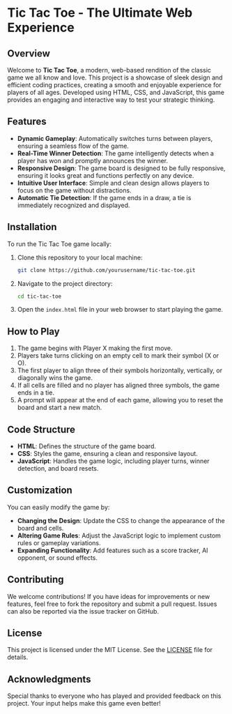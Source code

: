 # Tic Tac Toe - The Ultimate Web Experience

## Overview

Welcome to **Tic Tac Toe**, a modern, web-based rendition of the classic game we all know and love. This project is a showcase of sleek design and efficient coding practices, creating a smooth and enjoyable experience for players of all ages. Developed using HTML, CSS, and JavaScript, this game provides an engaging and interactive way to test your strategic thinking.

## Features

- **Dynamic Gameplay**: Automatically switches turns between players, ensuring a seamless flow of the game.
- **Real-Time Winner Detection**: The game intelligently detects when a player has won and promptly announces the winner.
- **Responsive Design**: The game board is designed to be fully responsive, ensuring it looks great and functions perfectly on any device.
- **Intuitive User Interface**: Simple and clean design allows players to focus on the game without distractions.
- **Automatic Tie Detection**: If the game ends in a draw, a tie is immediately recognized and displayed.

## Installation

To run the Tic Tac Toe game locally:

1. Clone this repository to your local machine:
    ```bash
    git clone https://github.com/yourusername/tic-tac-toe.git
    ```
2. Navigate to the project directory:
    ```bash
    cd tic-tac-toe
    ```
3. Open the `index.html` file in your web browser to start playing the game.

## How to Play

1. The game begins with Player X making the first move.
2. Players take turns clicking on an empty cell to mark their symbol (X or O).
3. The first player to align three of their symbols horizontally, vertically, or diagonally wins the game.
4. If all cells are filled and no player has aligned three symbols, the game ends in a tie.
5. A prompt will appear at the end of each game, allowing you to reset the board and start a new match.

## Code Structure

- **HTML**: Defines the structure of the game board.
- **CSS**: Styles the game, ensuring a clean and responsive layout.
- **JavaScript**: Handles the game logic, including player turns, winner detection, and board resets.

## Customization

You can easily modify the game by:

- **Changing the Design**: Update the CSS to change the appearance of the board and cells.
- **Altering Game Rules**: Adjust the JavaScript logic to implement custom rules or gameplay variations.
- **Expanding Functionality**: Add features such as a score tracker, AI opponent, or sound effects.

## Contributing

We welcome contributions! If you have ideas for improvements or new features, feel free to fork the repository and submit a pull request. Issues can also be reported via the issue tracker on GitHub.

## License

This project is licensed under the MIT License. See the [LICENSE](LICENSE) file for details.

## Acknowledgments

Special thanks to everyone who has played and provided feedback on this project. Your input helps make this game even better!
